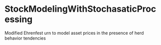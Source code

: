 # StockModelingWithStochasaticProcessing
Modified Ehrenfest urn to model asset prices in the presence of herd behavior tendencies
